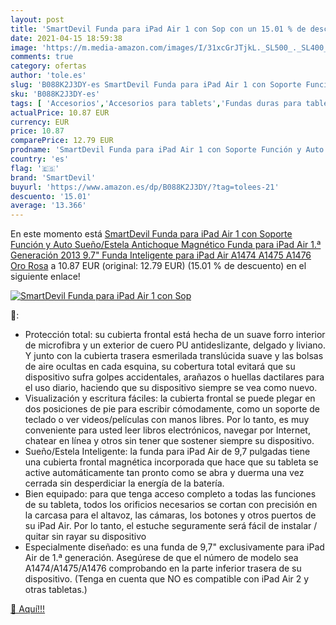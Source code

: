 ```yaml
---
layout: post
title: 'SmartDevil Funda para iPad Air 1 con Sop con un 15.01 % de descuento'
date: 2021-04-15 18:59:38
image: 'https://m.media-amazon.com/images/I/31xcGrJTjkL._SL500_._SL400_.jpg'
comments: true
category: ofertas
author: 'tole.es'
slug: 'B088K2J3DY-es SmartDevil Funda para iPad Air 1 con Soporte Función y...'
sku: 'B088K2J3DY-es'
tags: [ 'Accesorios','Accesorios para tablets','Fundas duras para tablets','Fundas para tablets','Informática','ipad','smartdevil', ]
actualPrice: 10.87 EUR
currency: EUR
price: 10.87
comparePrice: 12.79 EUR
prodname: 'SmartDevil Funda para iPad Air 1 con Soporte Función y Auto Sueño/Estela  Antichoque Magnético Funda para iPad Air 1.ª Generación 2013  9.7" Funda Inteligente para iPad Air A1474 A1475 A1476 Oro Rosa'
country: 'es'
flag: '🇪🇸'
brand: 'SmartDevil'
buyurl: 'https://www.amazon.es/dp/B088K2J3DY/?tag=tolees-21'
descuento: '15.01'
average: '13.366'
---
```


En este momento está [SmartDevil Funda para iPad Air 1 con Soporte Función y Auto Sueño/Estela  Antichoque Magnético Funda para iPad Air 1.ª Generación 2013  9.7" Funda Inteligente para iPad Air A1474 A1475 A1476 Oro Rosa](https://www.amazon.es/dp/B088K2J3DY/?tag=tolees-21) a 10.87 EUR (original: 12.79 EUR) (15.01 %  de descuento) en el siguiente enlace!

[![SmartDevil Funda para iPad Air 1 con Sop](https://m.media-amazon.com/images/I/31xcGrJTjkL._SL500_._SL400_.jpg)](https://www.amazon.es/dp/B088K2J3DY/?tag=tolees-21)

🔎:

- Protección total: su cubierta frontal está hecha de un suave forro interior de microfibra y un exterior de cuero PU antideslizante, delgado y liviano. Y junto con la cubierta trasera esmerilada translúcida suave y las bolsas de aire ocultas en cada esquina, su cobertura total evitará que su dispositivo sufra golpes accidentales, arañazos o huellas dactilares para el uso diario, haciendo que su dispositivo siempre se vea como nuevo.
- Visualización y escritura fáciles: la cubierta frontal se puede plegar en dos posiciones de pie para escribir cómodamente, como un soporte de teclado o ver videos/películas con manos libres. Por lo tanto, es muy conveniente para usted leer libros electrónicos, navegar por Internet, chatear en línea y otros sin tener que sostener siempre su dispositivo.
- Sueño/Estela Inteligente: la funda para iPad Air de 9,7 pulgadas tiene una cubierta frontal magnética incorporada que hace que su tableta se active automáticamente tan pronto como se abra y duerma una vez cerrada sin desperdiciar la energía de la batería.
- Bien equipado: para que tenga acceso completo a todas las funciones de su tableta, todos los orificios necesarios se cortan con precisión en la carcasa para el altavoz, las cámaras, los botones y otros puertos de su iPad Air. Por lo tanto, el estuche seguramente será fácil de instalar / quitar sin rayar su dispositivo
- Especialmente diseñado: es una funda de 9,7" exclusivamente para iPad Air de 1.ª generación. Asegúrese de que el número de modelo sea A1474/A1475/A1476 comprobando en la parte inferior trasera de su dispositivo. (Tenga en cuenta que NO es compatible con iPad Air 2 y otras tabletas.)

[🛒 Aquí!!!](https://www.amazon.es/dp/B088K2J3DY/?tag=tolees-21)
